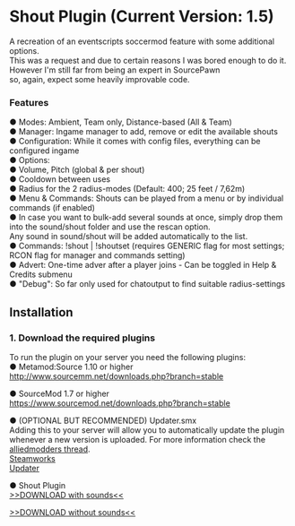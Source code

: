 # Shout Plugin  (Current Version: 1.5)  
A recreation of an eventscripts soccermod feature with some additional options.  
This was a request and due to certain reasons I was bored enough to do it. However I'm still far from being an expert in SourcePawn  
so, again, expect some heavily improvable code.   

### Features
  ● Modes: Ambient, Team only, Distance-based (All & Team)  
  ● Manager: Ingame manager to add, remove or edit the available shouts    
  ● Configuration: While it comes with config files, everything can be configured ingame  
  ● Options:  
     ● Volume, Pitch (global & per shout)  
     ● Cooldown between uses  
     ● Radius for the 2 radius-modes (Default: 400; 25 feet / 7,62m)    
  ● Menu & Commands: Shouts can be played from a menu or by individual commands (if enabled)  
  ● In case you want to bulk-add several sounds at once, simply drop them into the sound/shout folder and use the rescan option.  
    Any sound in sound/shout will be added automatically to the list.  
  ● Commands: !shout | !shoutset (requires GENERIC flag for most settings; RCON flag for manager and commands setting)  
  ● Advert: One-time adver after a player joins - Can be toggled in Help & Credits submenu  
  ● "Debug": So far only used for chatoutput to find suitable radius-settings

## Installation
### 1. Download the required plugins
To run the plugin on your server you need the following plugins:  
 ● Metamod:Source 1.10 or higher  
http://www.sourcemm.net/downloads.php?branch=stable  
  
 ● SourceMod 1.7 or higher  
https://www.sourcemod.net/downloads.php?branch=stable  
  
 ● (OPTIONAL BUT RECOMMENDED) Updater.smx  
Adding this to your server will allow you to automatically update the plugin whenever a new version is uploaded. For more information check the [alliedmodders thread](https://forums.alliedmods.net/showthread.php?p=1570806).  
[Steamworks](http://users.alliedmods.net/~kyles/builds/SteamWorks/)  
[Updater](https://bitbucket.org/GoD_Tony/updater/downloads/updater.smx)  
  
 ● Shout Plugin  
[>>DOWNLOAD with sounds<<](https://github.com/MK99MA/Shout-Plugin/releases/tag/1.0)  

[>>DOWNLOAD without sounds<<](https://github.com/MK99MA/Shout-Plugin/blob/master/addons/sourcemod/plugins/shout.smx)  
